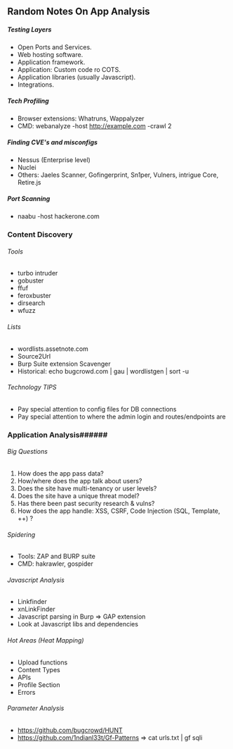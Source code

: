 ## Random Notes On App Analysis

##### Testing Layers

- Open Ports and Services.
- Web hosting software.
- Application framework.
- Application: Custom code ro COTS.
- Application libraries (usually Javascript).
- Integrations.

##### Tech Profiling

- Browser extensions:  Whatruns,  Wappalyzer
- CMD: webanalyze -host http://example.com -crawl 2

##### Finding CVE's and misconfigs

- Nessus (Enterprise level)
- Nuclei
- Others: Jaeles Scanner, Gofingerprint, Sn1per, Vulners, intrigue Core, Retire.js

##### Port Scanning

- naabu -host hackerone.com

### Content Discovery

###### Tools

- turbo intruder
- gobuster
- ffuf
- feroxbuster
- dirsearch
- wfuzz

###### Lists

- wordlists.assetnote.com
- Source2Url
- Burp Suite extension Scavenger
- Historical: echo bugcrowd.com | gau | wordlistgen | sort -u

###### Technology TIPS

- Pay special attention to config files for DB connections
- Pay special attention to where the admin login and routes/endpoints are 

### Application Analysis######

###### Big Questions

1. How does the app pass data?
2. How/where does the app talk about users?
3. Does the site have multi-tenancy or user levels?
4. Does the site have a unique threat model?
5. Has there been past security research & vulns?
6. How does the app handle: XSS, CSRF, Code Injection (SQL, Template, ++) ?

###### Spidering

- Tools: ZAP and BURP suite
- CMD: hakrawler, gospider

###### Javascript Analysis

- Linkfinder
- xnLinkFinder
- Javascript parsing in Burp => GAP extension
- Look at Javascript libs and dependencies

###### Hot Areas (Heat Mapping)

- Upload functions
- Content Types
- APIs
- Profile Section
- Errors

###### Parameter Analysis

- https://github.com/bugcrowd/HUNT
- https://github.com/1ndianl33t/Gf-Patterns => cat urls.txt | gf sqli